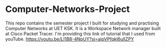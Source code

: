 # Computer-Networks-Project
This repo contains the semester project I built for studying and practising Computer Networks at UET KSK.
It is a Workspace Network manager built at Cisco Packet Tracer. 
I'm providing this link of tutorial that I used from youTube.
https://youtu.be/LI1B8-4NpUY?si=aipVPfqkl6ulIZPY
